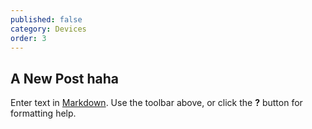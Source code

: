 ```yaml
---
published: false
category: Devices
order: 3
---
```

## A New Post haha

Enter text in [Markdown](http://daringfireball.net/projects/markdown/). Use the toolbar above, or click the **?** button for formatting help.
